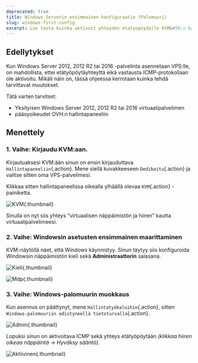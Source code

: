 ```yaml
---
deprecated: true
title: Windows Serverin ensimmainen konfiguraatio (Palomuuri)
slug: windows-first-config
excerpt: Lue tasta kuinka aktivoit yhteyden etatyopoydalle KVM&#58;n kautta, jos yhteys ei ole aktivoituna.
---
```



## Edellytykset
Kun Windows Server 2012, 2012 R2 tai 2016 -palvelinta asennetaan VPS:lle, on mahdollista, ettei etätyöpöytäyhteyttä eikä vastausta ICMP-protokollaan ole aktivoitu. Mikäli näin on, tässä ohjeessa kerrotaan kuinka tehdä tarvittavat muutokset.

Tätä varten tarvitset:

- Yksityisen Windows Server 2012, 2012 R2 tai 2016 virtuaalipalvelimen
- pääsyoikeudet OVH:n hallintapaneeliin


## Menettely

### 1. Vaihe&#58; Kirjaudu KVM&#58;aan.
Kirjautuaksesi KVM:ään sinun on ensin kirjauduttava `Hallintapaneeliin`{.action}. Mene siellä kuvakkeeseen `Dedikoitu`{.action} ja valitse sitten oma VPS-palvelimesi.

Klikkaa sitten hallintapaneelissa oikealla ylhäällä olevaa  `KVM`{.action} -painiketta.


![KVM](images/windowsvps.png){.thumbnail}

Sinulla on nyt siis yhteys “virtuaalisen näppäimistön ja hiiren” kautta virtuaalipalvelimeesi.


### 2. Vaihe&#58; Windowsin asetusten ensimmainen maarittaminen
KVM-näytöllä näet, että Windows käynnistyy.  Sinun täytyy siis konfiguroida Windowsin näppäimistön kieli sekä **Administraattorin** salasana.


![Kieli](images/windows2.png){.thumbnail}


![Mdp](images/windows3.png){.thumbnail}


### 3. Vaihe&#58; Windows-palomuurin muokkaus
Kun asennus on päättynyt, mene `Hallintatyökaluihin`{.action}, sitten `Windows-palomuuriin edistyneellä tietoturvalla`{.action}.


![Admin](images/windows4.png){.thumbnail}

Lopuksi sinun on aktivoitava ICMP sekä yhteys etätyöpöytään *(klikkaa hiiren oikeaa näppäintä -> Hyväksy sääntö)*.


![Aktiivinen](images/windows5.png){.thumbnail}